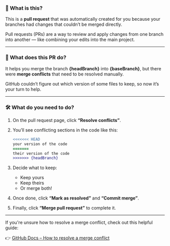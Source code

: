 ### 📌 What is this?

This is a **pull request** that was automatically created for you because your branches had changes that couldn’t be merged directly.

Pull requests (PRs) are a way to review and apply changes from one branch into another — like combining your edits into the main project.

---

### 🔀 What does this PR do?

It helps you merge the branch **{headBranch}** into **{baseBranch}**, but there were **merge conflicts** that need to be resolved manually.

GitHub couldn’t figure out which version of some files to keep, so now it’s your turn to help.

---

### 🛠️ What do you need to do?

1. On the pull request page, click **“Resolve conflicts”**.
2. You’ll see conflicting sections in the code like this:

    ```diff
    <<<<<<< HEAD
    your version of the code
    =======
    their version of the code
    >>>>>>> {headBranch}
    ```

3. Decide what to keep:
    - Keep yours
    - Keep theirs
    - Or merge both!
4. Once done, click **“Mark as resolved”** and **“Commit merge”**.
5. Finally, click **“Merge pull request”** to complete it.

---

If you're unsure how to resolve a merge conflict, check out this helpful guide:

👉 [GitHub Docs – How to resolve a merge conflict](https://docs.github.com/en/pull-requests/collaborating-with-pull-requests/addressing-merge-conflicts/about-merge-conflicts)
